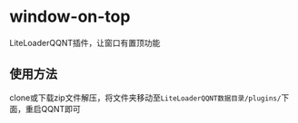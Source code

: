 # window-on-top

LiteLoaderQQNT插件，让窗口有置顶功能


## 使用方法

clone或下载zip文件解压，将文件夹移动至`LiteLoaderQQNT数据目录/plugins/`下面，重启QQNT即可
